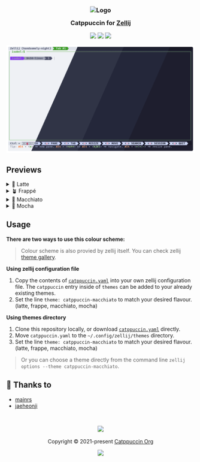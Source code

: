 <h3 align="center">
	<img src="https://raw.githubusercontent.com/catppuccin/catppuccin/main/assets/logos/exports/1544x1544_circle.png" width="100" alt="Logo"/><br/>
	<img src="https://raw.githubusercontent.com/catppuccin/catppuccin/main/assets/misc/transparent.png" height="30" width="0px"/>
	Catppuccin for <a href="https://github.com/zellij-org/zellij">Zellij</a>
	<img src="https://raw.githubusercontent.com/catppuccin/catppuccin/main/assets/misc/transparent.png" height="30" width="0px"/>
</h3>

<p align="center">
    <a href="https://github.com/catppuccin/zellij/stargazers"><img src="https://img.shields.io/github/stars/catppuccin/zellij?colorA=363a4f&colorB=b7bdf8&style=for-the-badge"></a>
    <a href="https://github.com/catppuccin/zellij/issues"><img src="https://img.shields.io/github/issues/catppuccin/zellij?colorA=363a4f&colorB=f5a97f&style=for-the-badge"></a>
    <a href="https://github.com/catppuccin/zellij/contributors"><img src="https://img.shields.io/github/contributors/catppuccin/zellij?colorA=363a4f&colorB=a6da95&style=for-the-badge"></a>
</p>

<p align="center">
  <img src="assets/res.webp"/>
</p>

## Previews

<details>
<summary>🌻 Latte</summary>
<img src="assets/latte.webp"/>
</details>
<details>
<summary>🪴 Frappé</summary>
<img src="assets/frappe.webp"/>
</details>
<details>
<summary>🌺 Macchiato</summary>
<img src="assets/macchiato.webp"/>
</details>
<details>
<summary>🌿 Mocha</summary>
<img src="assets/mocha.webp"/>
</details>

## Usage

**There are two ways to use this colour scheme:**

> Colour scheme is also provied by zellij itself. You can check zellij [theme gallery](https://zellij.dev/documentation/theme-gallery.html#catppuccin-latte).

**Using zellij configuration file**

1. Copy the contents of [`catppuccin.yaml`](https://github.com/catppuccin/zellij/blob/main/catppuccin.yaml) into your own zellij configuration file. The `catppuccin` entry inside of `themes` can be added to your already existing themes.
2. Set the line `theme: catppuccin-macchiato` to match your desired flavour. (latte, frappe, macchiato, mocha)

**Using themes directory**

1. Clone this repository locally, or download [`catppuccin.yaml`](https://raw.githubusercontent.com/catppuccin/zellij/main/catppuccin.yaml) directly.
2. Move `catppuccin.yaml` to the `~/.config/zellij/themes` directory.
3. Set the line `theme: catppuccin-macchiato` to match your desired flavour. (latte, frappe, macchiato, mocha)

> Or you can choose a theme directly from the command line `zellij options --theme catppuccin-macchiato`.

## 💝 Thanks to

-   [mainrs](https://github.com/mainrs)
-   [jaeheonji](https://github.com/jaeheonji)

&nbsp;

<p align="center"><img src="https://raw.githubusercontent.com/catppuccin/catppuccin/main/assets/footers/gray0_ctp_on_line.svg?sanitize=true" /></p>
<p align="center">Copyright &copy; 2021-present <a href="https://github.com/catppuccin" target="_blank">Catppuccin Org</a>
<p align="center"><a href="https://github.com/catppuccin/catppuccin/blob/main/LICENSE"><img src="https://img.shields.io/static/v1.svg?style=for-the-badge&label=License&message=MIT&logoColor=d9e0ee&colorA=363a4f&colorB=b7bdf8"/></a></p>
